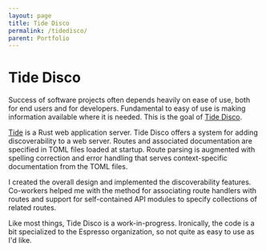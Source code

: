 ```yaml
---
layout: page
title: Tide Disco
permalink: /tidedisco/
parent: Portfolio
---
```

# Tide Disco

Success of software projects often depends heavily on ease of use,
both for end users and for developers. Fundamental to easy of use is
making information available where it is needed. This is the goal of
[Tide Disco](https://tide-disco.docs.espressosys.com/tide_disco/).

[Tide](https://github.com/http-rs/tide) is a Rust web application
server. Tide Disco offers a system for adding discoverability to a web
server. Routes and associated documentation are specified in TOML
files loaded at startup. Route parsing is augmented with spelling
correction and error handling that serves context-specific
documentation from the TOML files.

I created the overall design and implemented the discoverability
features. Co-workers helped me with the method for associating route
handlers with routes and support for self-contained API modules to
specify collections of related routes.

Like most things, Tide Disco is a work-in-progress. Ironically, the
code is a bit specialized to the Espresso organization, so not quite
as easy to use as I'd like.

